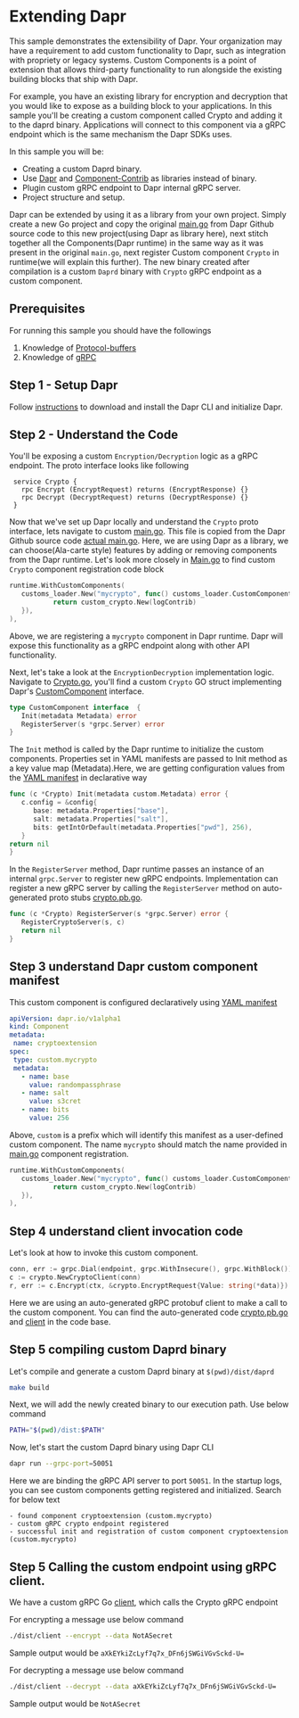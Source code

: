 # Extending Dapr
 
This sample demonstrates the extensibility of Dapr. Your organization may have a requirement to add custom functionality to Dapr, such as integration with propriety or legacy systems. Custom Components is a point of extension that allows third-party functionality to run alongside the existing building blocks that ship with Dapr.

For example, you have an existing library for encryption and decryption that you would like to expose as a building block to your applications. In this sample you'll be creating a custom component called Crypto and adding it to the daprd binary. Applications will connect to this component via a gRPC endpoint which is the same mechanism the Dapr SDKs uses.
 
In this sample you will be:
 
- Creating a custom Daprd binary.
- Use [Dapr](https://github.com/dapr/dapr) and [Component-Contrib](https://github.com/dapr/components-contrib) as libraries instead of binary.
- Plugin custom gRPC endpoint to Dapr internal gRPC server.
- Project structure and setup.
 
Dapr can be extended by using it as a library from your own project. Simply create a new Go project and copy the original [main.go](https://github.com/dapr/dapr/blob/master/cmd/daprd/main.go) from Dapr Github source code to this new project(using Dapr as library here), next stitch together all the Components(Dapr runtime) in the same way as it was present in the original `main.go`, next register Custom component `Crypto` in runtime(we will explain this further). The new binary created after compilation is a custom `Daprd` binary with `Crypto` gRPC endpoint as a custom component.
 
## Prerequisites
 
For running this sample you should have the followings
 
1. Knowledge of [Protocol-buffers](https://developers.google.com/protocol-buffers) 
2. Knowledge of [gRPC](https://grpc.io/docs/tutorials/basic/go/)
 
## Step 1 - Setup Dapr
 
Follow [instructions](https://github.com/dapr/docs/blob/master/getting-started/environment-setup.md#environment-setup) to download and install the Dapr CLI and initialize Dapr.
 
## Step 2 - Understand the Code
 
You'll be exposing a custom `Encryption/Decryption` logic as a gRPC endpoint. The proto interface looks like following
 
```grpc
 service Crypto {
   rpc Encrypt (EncryptRequest) returns (EncryptResponse) {} 
   rpc Decrypt (DecryptRequest) returns (DecryptResponse) {} 
 }
```
 
Now that we've set up Dapr locally and understand the `Crypto` proto interface, lets navigate to custom [main.go](./cmd/daprd/main.go). This file is copied from the Dapr Github source code [actual main.go](https://github.com/dapr/dapr/blob/master/cmd/daprd/main.go). Here, we are using Dapr as a library, we can choose(Ala-carte style) features by adding or removing components from the Dapr runtime. Let's look more closely in [Main.go](./cmd/daprd/main.go) to find custom `Crypto` component registration code block
 
```go
runtime.WithCustomComponents(
   customs_loader.New("mycrypto", func() customs_loader.CustomComponent {
           return custom_crypto.New(logContrib)
   }),
),
```
 
Above, we are registering a `mycrypto` component in Dapr runtime. Dapr will expose this functionality as a gRPC endpoint along with other API functionality.
 
Next, let's take a look at the `EncryptionDecryption` implementation logic. Navigate to [Crypto.go](./pkg/crypto/crypto.go), you'll find a custom `Crypto` GO struct implementing Dapr's [CustomComponent](TBD) interface.
 
```go
type CustomComponent interface  {
   Init(metadata Metadata) error
   RegisterServer(s *grpc.Server) error
}
```
 
The `Init` method is called by the Dapr runtime to initialize the custom components. Properties set in YAML manifests are passed to Init method as a key value map (Metadata).Here, we are getting configuration values from the [YAML manifest](./components/crypto.yaml) in declarative way
```go
func (c *Crypto) Init(metadata custom.Metadata) error {
   c.config = &config{
      base: metadata.Properties["base"],
      salt: metadata.Properties["salt"],
      bits: getIntOrDefault(metadata.Properties["pwd"], 256),
   }
return nil
}
```
 
In the `RegisterServer` method, Dapr runtime passes an instance of an internal `grpc.Server` to register new gRPC endpoints. Implementation can register a new gRPC server by calling the `RegisterServer` method on auto-generated proto stubs [crypto.pb.go](./pkg/crypto/crypto.pb.go). 
 
```go
func (c *Crypto) RegisterServer(s *grpc.Server) error {
   RegisterCryptoServer(s, c)
   return nil
}
```
 
 
## Step 3 understand Dapr custom component manifest
 
This custom component is configured declaratively using [YAML manifest](./components/crypto.yaml)
 
```yaml
apiVersion: dapr.io/v1alpha1
kind: Component
metadata:
 name: cryptoextension
spec:
 type: custom.mycrypto
 metadata:
   - name: base
     value: randompassphrase
   - name: salt
     value: s3cret
   - name: bits
     value: 256
```     
 
Above, `custom` is a prefix which will identify this manifest as a user-defined custom component. The name `mycrypto` should match the name provided in [main.go](./cmd/daprd/main.go) component registration.
```go
runtime.WithCustomComponents(
   customs_loader.New("mycrypto", func() customs_loader.CustomComponent {
           return custom_crypto.New(logContrib)
   }),
),
```
 
## Step 4 understand client invocation code
 
Let's look at how to invoke this custom component.
```go
conn, err := grpc.Dial(endpoint, grpc.WithInsecure(), grpc.WithBlock())
c := crypto.NewCryptoClient(conn)
r, err := c.Encrypt(ctx, &crypto.EncryptRequest{Value: string(*data)})
```
 
Here we are using an auto-generated gRPC protobuf client to make a call to the custom component. You can find the auto-generated code [crypto.pb.go](./pkg/crypto/crypto.pb.go) and [client](./cmd/client/main.go) in the code base.
 
## Step 5 compiling custom Daprd binary
 
Let's compile and generate a custom Daprd binary at `$(pwd)/dist/daprd`
```bash
make build
```
 
Next, we will add the newly created binary to our execution path. Use below command
```bash
PATH="$(pwd)/dist:$PATH"
```
 
Now, let's start the custom Daprd binary using Dapr CLI
```bash
dapr run --grpc-port=50051
```
Here we are binding the gRPC API server to port `50051`. In the startup logs, you can see custom components getting registered and initialized. Search for below text
```text
- found component cryptoextension (custom.mycrypto)
- custom gRPC crypto endpoint registered
- successful init and registration of custom component cryptoextension (custom.mycrypto)
```
 
## Step 5 Calling the custom endpoint using gRPC client.
 
We have a custom gRPC Go [client](./cmd/client/main.go), which calls the Crypto gRPC endpoint
 
For encrypting a message use below command
```bash
./dist/client --encrypt --data NotASecret
```
Sample output would be `aXkEYkiZcLyf7q7x_DFn6jSWGiVGvSckd-U=`
 
For decrypting a message use below command
```bash
./dist/client --decrypt --data aXkEYkiZcLyf7q7x_DFn6jSWGiVGvSckd-U=
```
Sample output would be `NotASecret`
 

